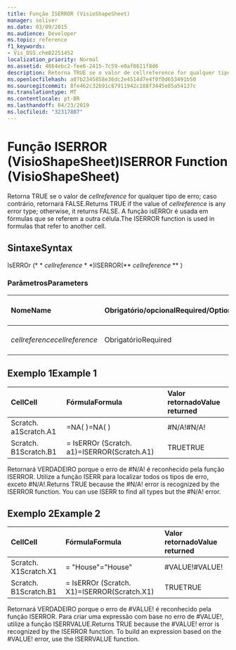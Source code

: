 ```yaml
---
title: Função ISERROR (VisioShapeSheet)
manager: soliver
ms.date: 03/09/2015
ms.audience: Developer
ms.topic: reference
f1_keywords:
- Vis_DSS.chm82251452
localization_priority: Normal
ms.assetid: 4864ebc2-fee6-2415-7c59-e0af8611f8d6
description: Retorna TRUE se o valor de cellreference for qualquer tipo de erro; caso contrário, retornará FALSE. A função isERROr é usada em fórmulas que se referem a outra célula.
ms.openlocfilehash: a07b2345858e36dc2e4514d7e4f0f0d653491b50
ms.sourcegitcommit: 8fe462c32b91c87911942c188f3445e85a54137c
ms.translationtype: MT
ms.contentlocale: pt-BR
ms.lasthandoff: 04/23/2019
ms.locfileid: "32317887"
---
```

# <a name="iserror-function-visioshapesheet"></a><span data-ttu-id="3357f-104">Função ISERROR (VisioShapeSheet)</span><span class="sxs-lookup"><span data-stu-id="3357f-104">ISERROR Function (VisioShapeSheet)</span></span>

<span data-ttu-id="3357f-105">Retorna TRUE se o valor de _cellreference_ for qualquer tipo de erro; caso contrário, retornará FALSE.</span><span class="sxs-lookup"><span data-stu-id="3357f-105">Returns TRUE if the value of  _cellreference_ is any error type; otherwise, it returns FALSE.</span></span> <span data-ttu-id="3357f-106">A função isERROr é usada em fórmulas que se referem a outra célula.</span><span class="sxs-lookup"><span data-stu-id="3357f-106">The ISERROR function is used in formulas that refer to another cell.</span></span> 
  
## <a name="syntax"></a><span data-ttu-id="3357f-107">Sintaxe</span><span class="sxs-lookup"><span data-stu-id="3357f-107">Syntax</span></span>

<span data-ttu-id="3357f-108">IsERROr (\* \* *cellreference* \* \*)</span><span class="sxs-lookup"><span data-stu-id="3357f-108">ISERROR(\*\* *cellreference* \*\* )</span></span> 
  
### <a name="parameters"></a><span data-ttu-id="3357f-109">Parâmetros</span><span class="sxs-lookup"><span data-stu-id="3357f-109">Parameters</span></span>

|<span data-ttu-id="3357f-110">**Nome**</span><span class="sxs-lookup"><span data-stu-id="3357f-110">**Name**</span></span>|<span data-ttu-id="3357f-111">**Obrigatório/opcional**</span><span class="sxs-lookup"><span data-stu-id="3357f-111">**Required/Optional**</span></span>|<span data-ttu-id="3357f-112">**Tipo de dados**</span><span class="sxs-lookup"><span data-stu-id="3357f-112">**Data Type**</span></span>|<span data-ttu-id="3357f-113">**Descrição**</span><span class="sxs-lookup"><span data-stu-id="3357f-113">**Description**</span></span>|
|:-----|:-----|:-----|:-----|
| <span data-ttu-id="3357f-114">_cellreference_</span><span class="sxs-lookup"><span data-stu-id="3357f-114">_cellreference_</span></span> <br/> |<span data-ttu-id="3357f-115">Obrigatório</span><span class="sxs-lookup"><span data-stu-id="3357f-115">Required</span></span>  <br/> |<span data-ttu-id="3357f-116">**String**</span><span class="sxs-lookup"><span data-stu-id="3357f-116">**String**</span></span> <br/> |<span data-ttu-id="3357f-117">Referência a uma célula.</span><span class="sxs-lookup"><span data-stu-id="3357f-117">Reference to a cell.</span></span>  <br/> |
   
## <a name="example-1"></a><span data-ttu-id="3357f-118">Exemplo 1</span><span class="sxs-lookup"><span data-stu-id="3357f-118">Example 1</span></span>

|<span data-ttu-id="3357f-119">**Cell**</span><span class="sxs-lookup"><span data-stu-id="3357f-119">**Cell**</span></span>|<span data-ttu-id="3357f-120">**Fórmula**</span><span class="sxs-lookup"><span data-stu-id="3357f-120">**Formula**</span></span>|<span data-ttu-id="3357f-121">**Valor retornado**</span><span class="sxs-lookup"><span data-stu-id="3357f-121">**Value returned**</span></span>|
|:-----|:-----|:-----|
|<span data-ttu-id="3357f-122">Scratch. a1</span><span class="sxs-lookup"><span data-stu-id="3357f-122">Scratch.A1</span></span>  <br/> |<span data-ttu-id="3357f-123">=NA( )</span><span class="sxs-lookup"><span data-stu-id="3357f-123">=NA( )</span></span>  <br/> |<span data-ttu-id="3357f-124">#N/A!</span><span class="sxs-lookup"><span data-stu-id="3357f-124">#N/A!</span></span>  <br/> |
|<span data-ttu-id="3357f-125">Scratch. B1</span><span class="sxs-lookup"><span data-stu-id="3357f-125">Scratch.B1</span></span>  <br/> |<span data-ttu-id="3357f-126">= IsERROr (Scratch. a1)</span><span class="sxs-lookup"><span data-stu-id="3357f-126">=ISERROR(Scratch.A1)</span></span>  <br/> |<span data-ttu-id="3357f-127">TRUE</span><span class="sxs-lookup"><span data-stu-id="3357f-127">TRUE</span></span>  <br/> |
   
<span data-ttu-id="3357f-p103">Retornará VERDADEIRO porque o erro de #N/A! é reconhecido pela função ISERROR. Utilize a função ISERR para localizar todos os tipos de erro, exceto #N/A!.</span><span class="sxs-lookup"><span data-stu-id="3357f-p103">Returns TRUE because the #N/A! error is recognized by the ISERROR function. You can use ISERR to find all types but the #N/A! error.</span></span>
  
## <a name="example-2"></a><span data-ttu-id="3357f-132">Exemplo 2</span><span class="sxs-lookup"><span data-stu-id="3357f-132">Example 2</span></span>

|<span data-ttu-id="3357f-133">**Cell**</span><span class="sxs-lookup"><span data-stu-id="3357f-133">**Cell**</span></span>|<span data-ttu-id="3357f-134">**Fórmula**</span><span class="sxs-lookup"><span data-stu-id="3357f-134">**Formula**</span></span>|<span data-ttu-id="3357f-135">**Valor retornado**</span><span class="sxs-lookup"><span data-stu-id="3357f-135">**Value returned**</span></span>|
|:-----|:-----|:-----|
|<span data-ttu-id="3357f-136">Scratch. X1</span><span class="sxs-lookup"><span data-stu-id="3357f-136">Scratch.X1</span></span>  <br/> |<span data-ttu-id="3357f-137">= "House"</span><span class="sxs-lookup"><span data-stu-id="3357f-137">="House"</span></span>  <br/> |<span data-ttu-id="3357f-138">#VALUE!</span><span class="sxs-lookup"><span data-stu-id="3357f-138">#VALUE!</span></span>  <br/> |
|<span data-ttu-id="3357f-139">Scratch. B1</span><span class="sxs-lookup"><span data-stu-id="3357f-139">Scratch.B1</span></span>  <br/> |<span data-ttu-id="3357f-140">= IsERROr (Scratch. X1)</span><span class="sxs-lookup"><span data-stu-id="3357f-140">=ISERROR(Scratch.X1)</span></span>  <br/> |<span data-ttu-id="3357f-141">TRUE</span><span class="sxs-lookup"><span data-stu-id="3357f-141">TRUE</span></span>  <br/> |
   
<span data-ttu-id="3357f-p104">Retornará VERDADEIRO porque o erro de #VALUE! é reconhecido pela função ISERROR. Para criar uma expressão com base no erro de #VALUE!, utilize a função ISERRVALUE.</span><span class="sxs-lookup"><span data-stu-id="3357f-p104">Returns TRUE because the #VALUE! error is recognized by the ISERROR function. To build an expression based on the #VALUE! error, use the ISERRVALUE function.</span></span>
  

